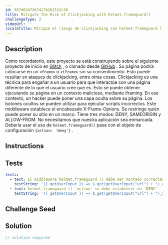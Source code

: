 ```yaml
---
id: 587d8247367417b2b2512c38
title: Mitigate the Risk of Clickjacking with helmet.frameguard()
challengeType: 2
videoUrl: ''
localeTitle: Mitigue el riesgo de clickjacking con helmet.frameguard ()
---
```


## Description
<section id="description"> Como recordatorio, este proyecto se está construyendo sobre el siguiente proyecto de inicio en <a href="https://glitch.com/#!/import/github/freeCodeCamp/boilerplate-infosec/">Glitch</a> , o clonado desde <a href="https://github.com/freeCodeCamp/boilerplate-infosec/">GitHub</a> . Su página podría colocarse en un <code>&lt;frame&gt;</code> o <code>&lt;iframe&gt;</code> sin su consentimiento. Esto puede resultar en ataques de clickjacking, entre otras cosas. Clickjacking es una técnica para engañar a un usuario para que interactúe con una página diferente de lo que el usuario cree que es. Esto se puede obtener ejecutando su página en un contexto malicioso, mediante iframing. En ese contexto, un hacker puede poner una capa oculta sobre su página. Los botones ocultos se pueden utilizar para ejecutar scripts incorrectos. Este middleware establece el encabezado X-Frame-Options. Se restringe quién puede poner su sitio en un marco. Tiene tres modos: DENY, SAMEORIGIN y ALLOW-FROM. No necesitamos que nuestra aplicación sea enmarcada. Debería usar el uso de <code>helmet.frameguard()</code> pasa con el objeto de configuración <code>{action: &#39;deny&#39;}</code> . </section>

## Instructions
<section id="instructions">
</section>

## Tests
<section id='tests'>

```yml
tests:
  - text: El middleware helmet.frameguard () debe ser montado correctamente
    testString: '({ getUserInput }) => $.get(getUserInput("url") + "/_api/app-info").then(data => { assert.include(data.appStack, "frameguard", "helmet.frameguard() middleware is not mounted correctly"); }, xhr => { throw new Error(xhr.responseText); })'
  - text: helmet.frameguard () 'action' se debe establecer en 'DENY'
    testString: '({ getUserInput }) => $.get(getUserInput("url") + "/_api/app-info").then(data => { assert.property(data.headers, "x-frame-options"); assert.equal(data.headers["x-frame-options"], "DENY");}, xhr => { throw new Error(xhr.responseText); })'

```

</section>

## Challenge Seed
<section id='challengeSeed'>

</section>

## Solution
<section id='solution'>

```js
// solution required
```
</section>
